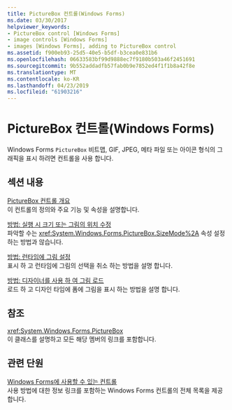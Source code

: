 ```yaml
---
title: PictureBox 컨트롤(Windows Forms)
ms.date: 03/30/2017
helpviewer_keywords:
- PictureBox control [Windows Forms]
- image controls [Windows Forms]
- images [Windows Forms], adding to PictureBox control
ms.assetid: f900eb93-25d5-40e5-b5df-b3cea0e831b6
ms.openlocfilehash: 06633583bf99d9888ec7f9180b503a46f2451691
ms.sourcegitcommit: 9b552addadfb57fab0b9e7852ed4f1f1b8a42f8e
ms.translationtype: MT
ms.contentlocale: ko-KR
ms.lasthandoff: 04/23/2019
ms.locfileid: "61903216"
---
```

# <a name="picturebox-control-windows-forms"></a>PictureBox 컨트롤(Windows Forms)
Windows Forms `PictureBox` 비트맵, GIF, JPEG, 메타 파일 또는 아이콘 형식의 그래픽을 표시 하려면 컨트롤을 사용 합니다.  
  
## <a name="in-this-section"></a>섹션 내용  
 [PictureBox 컨트롤 개요](picturebox-control-overview-windows-forms.md)  
 이 컨트롤의 정의와 주요 기능 및 속성을 설명합니다.  
  
 [방법: 실행 시 크기 또는 그림의 위치 수정](how-to-modify-the-size-or-placement-of-a-picture-at-run-time-windows-forms.md)  
 파악할 수는 <xref:System.Windows.Forms.PictureBox.SizeMode%2A> 속성 설정 하는 방법과 않습니다.  
  
 [방법: 런타임에 그림 설정](how-to-set-pictures-at-run-time-windows-forms.md)  
 표시 하 고 런타임에 그림의 선택을 취소 하는 방법을 설명 합니다.  
  
 [방법: 디자이너를 사용 하 여 그림 로드](how-to-load-a-picture-using-the-designer-windows-forms.md)  
 로드 하 고 디자인 타임에 폼에 그림을 표시 하는 방법을 설명 합니다.  
  
## <a name="reference"></a>참조  
 <xref:System.Windows.Forms.PictureBox>  
 이 클래스를 설명하고 모든 해당 멤버의 링크를 포함합니다.  
  
## <a name="related-sections"></a>관련 단원  
 [Windows Forms에 사용할 수 있는 컨트롤](controls-to-use-on-windows-forms.md)  
 사용 방법에 대한 정보 링크를 포함하는 Windows Forms 컨트롤의 전체 목록을 제공합니다.
